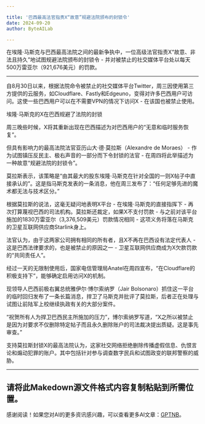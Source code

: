 ```yaml
---

title: '巴西最高法官指责X“故意”规避法院颁布的封锁令'
date: 2024-09-20
author: ByteAILab

---
```


在埃隆·马斯克与巴西最高法院之间的最新争执中，一位高级法官指责X“故意、非法且持久”地试图规避法院颁布的封锁令 - 并对被禁止的社交媒体平台处以每天500万雷亚尔（921,676美元）的罚款。

---
自8月30日以来，根据法院命令被禁止的社交媒体平台Twitter，周三因使用第三方提供的云服务，如Cloudflare、Fastly和Edgeuno，变得对许多巴西用户可访问。这使一些巴西用户可以在不需要VPN的情况下访问X - 在该国也被禁止使用。

埃隆·马斯克的X在巴西规避了法院的封锁

周三晚些时候，X将其重新出现在巴西描述为对巴西用户的“无意和临时服务恢复”。

但具有影响力的最高法院法官亚历山大·德·莫拉斯（Alexandre de Moraes） - 作为试图镇压反民主、极右声音的一部分而下令封锁的法官 - 在周四将此举描述为一种故意“规避法院的封锁令”。

莫拉斯表示，该策略是“由其最大的股东埃隆·马斯克在针对全国的一则X帖子中直接承认的”。这是指马斯克发表的一条消息，他在周三发布了：“任何足够先进的魔术都无法与技术区分。”

根据莫拉斯的说法，这毫无疑问地表明X平台 - 在埃隆·马斯克的直接指挥下 - 再次打算蔑视巴西的司法机构。莫拉斯还裁定，如果X不支付罚款 - 与之前对该平台施加的1830万雷亚尔（3,376,509美元）罚款情况相同 - 这项义务将落在马斯克的卫星互联网供应商Starlink身上。

法官认为，由于这两家公司拥有相同的所有者，且X不再在巴西设有法定代表人 - 这是巴西法律要求的，也是被禁止的原因之一 - 卫星互联网供应商成为X欠款罚款的“共同责任人”。

经过一天的无限制使用后，国家电信管理局Anatel在周四宣布，“在Cloudflare的积极支持下”，能够确定启用访问X的机制。

现领导人巴西前极右翼总统雅伊尔·博尔索纳罗（Jair Bolsonaro）抓住这一平台的临时回归发布了一条长篇消息，捍卫了马斯克并批评了莫拉斯，后者正在处理与试图让前陆军上校继续执政有关的大部分案件。

“祝贺所有人为捍卫巴西民主所施加的压力”，博尔索纳罗写道，“X之所以被禁止是因为对要求不仅删除特定帖子而且永久删除账户的司法裁决提出质疑。这是事先审查。”

支持莫拉斯封锁X的最高法院认为，这家社交网络拒绝删除传播虚假信息、仇恨言论和煽动犯罪的账户。其中包括针对参与调查数字民兵和试图政变的联邦警察的威胁。

---

请将此Makedown源文件格式内容复制粘贴到所需位置。
---
感谢阅读！如果您对AI的更多资讯感兴趣，可以查看更多AI文章：[GPTNB](https://gptnb.com)。
